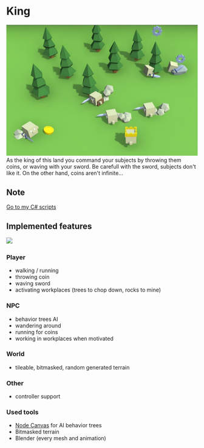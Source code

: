 # King

<img src="Screens/screen01.jpg" width=600>
As the king of this land you command your subjects by throwing them coins, or waving with your sword.
Be carefull with the sword, subjects don't like it. On the other hand, coins aren't infinite...

## Note
[Go to my C# scripts](Assets/Scripts)

## Implemented features
![]("Screens/anim01.gif")
### Player
- walking / running
- throwing coin
- waving sword
- activating workplaces (trees to chop down, rocks to mine)

### NPC
- behavior trees AI
- wandering around
- running for coins
- working in workplaces when motivated

### World
- tileable, bitmasked, random generated terrain

### Other
- controller support

### Used tools
- [Node Canvas](https://assetstore.unity.com/packages/tools/visual-scripting/nodecanvas-14914) for AI behavior trees
- Bitmasked terrain
- Blender (every mesh and animation)
